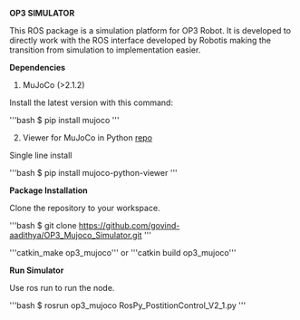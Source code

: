 **OP3 SIMULATOR**

This ROS package is a simulation platform for OP3 Robot. It is developed to directly work with the ROS interface developed by Robotis making the transition from simulation to implementation easier.

**Dependencies**

1. MuJoCo (>2.1.2)

Install the latest version with this command:

'''bash
$ pip install mujoco
'''

2. Viewer for MuJoCo in Python [repo](https://github.com/rohanpsingh/mujoco-python-viewer)

Single line install

'''bash
$ pip install mujoco-python-viewer
'''

**Package Installation**

Clone the repository to your workspace.

'''bash
$ git clone https://github.com/govind-aadithya/OP3_Mujoco_Simulator.git
'''

'''catkin_make op3_mujoco''' or '''catkin build op3_mujoco'''



**Run Simulator**

Use ros run to run the node.

'''bash
$  rosrun op3_mujoco RosPy_PostitionControl_V2_1.py
'''
